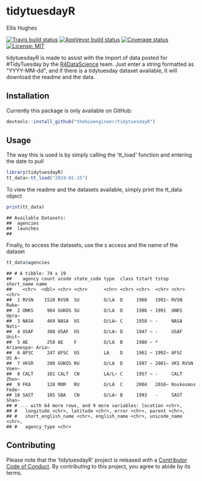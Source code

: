 tidytuesdayR
================
Ellis Hughes

[![Travis build status](https://travis-ci.org/thebioengineer/tidytuesdayR.svg?branch=master)](https://travis-ci.org/thebioengineer/tidytuesdayR)
[![AppVeyor build status](https://ci.appveyor.com/api/projects/status/github/thebioengineer/tidytuesdayR?branch=master&svg=true)](https://ci.appveyor.com/project/thebioengineer/tidytuesdayR)
[![Coverage status](https://codecov.io/gh/thebioengineer/tidytuesdayR/branch/master/graph/badge.svg)](https://codecov.io/github/thebioengineer/tidytuesdayR?branch=master)
[![License: MIT](https://img.shields.io/badge/License-MIT-yellow.svg)](https://opensource.org/licenses/MIT)

tidytuesdayR is made to assist with the import of data posted for #TidyTuesday by the [R4DataScience](https://github.com/rfordatascience) team. Just enter a string formatted as "YYYY-MM-dd", and if there is a tidytuesday dataset available, it will download the readme and the data. 

## Installation

Currently this package is only available on GitHub:
``` r
devtools::install_github("thebioengineer/tidytuesdayR")
```

## Usage

The way this is used is by simply calling the 'tt_load' function and entering the date to pull

``` r 
library(tidytuesdayR)
tt_data<-tt_load("2019-01-15")
```

To view the readme and the datasets available, simply print the tt_data object

``` r
print(tt_data)
```

    ## Available Datasets:
    ##  agencies 
    ##  launches 
    ##  

Finally, to access the datasets, use the `$` access and the name of the dataset

``` r
tt_data$agencies
```

    ## # A tibble: 74 x 19
    ##    agency count ucode state_code type  class tstart tstop short_name name 
    ##    <chr>  <dbl> <chr> <chr>      <chr> <chr> <chr>  <chr> <chr>      <chr>
    ##  1 RVSN    1528 RVSN  SU         O/LA  D     1960   1991~ RVSN       Rake~
    ##  2 UNKS     904 GUKOS SU         O/LA  D     1986 ~ 1991  UNKS       Upra~
    ##  3 NASA     469 NASA  US         O/LA~ C     1958 ~ -     NASA       Nati~
    ##  4 USAF     388 USAF  US         O/LA~ D     1947 ~ -     USAF       Unit~
    ##  5 AE       258 AE    F          O/LA  B     1980 ~ *     Arianespa~ Aria~
    ##  6 AFSC     247 AFSC  US         LA    D     1961 ~ 1992~ AFSC       US A~
    ##  7 VKSR     200 GUKOS RU         O/LA  D     1997 ~ 2001~ VKS RVSN   Voen~
    ##  8 CALT     181 CALT  CN         LA/L~ C     1957 ~ -     CALT       Zhon~
    ##  9 FKA      128 MOM   RU         O/LA  C     2004   2016~ Roskosmos  Fede~
    ## 10 SAST     105 SBA   CN         O/LA~ B     1993   -     SAST       Shan~
    ## # ... with 64 more rows, and 9 more variables: location <chr>,
    ## #   longitude <chr>, latitude <chr>, error <chr>, parent <chr>,
    ## #   short_english_name <chr>, english_name <chr>, unicode_name <chr>,
    ## #   agency_type <chr>
    
    
## Contributing
Please note that the 'tidytuesdayR' project is released with a [Contributor Code of Conduct](CODE_OF_CONDUCT.md). By contributing to this project, you agree to abide by its terms.


